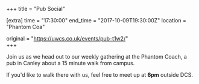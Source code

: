 +++
title = "Pub Social"

[extra]
time = "17:30:00"
end_time = "2017-10-09T19:30:00Z"
location = "Phantom Coa"

original = "https://uwcs.co.uk/events/pub-t1w2/"    
+++

Join us as we head out to our weekly gathering at the Phantom Coach, a pub in Canley about a 15 minute walk from campus.

  

If you'd like to walk there with us, feel free to meet up at **6pm** outside DCS.

